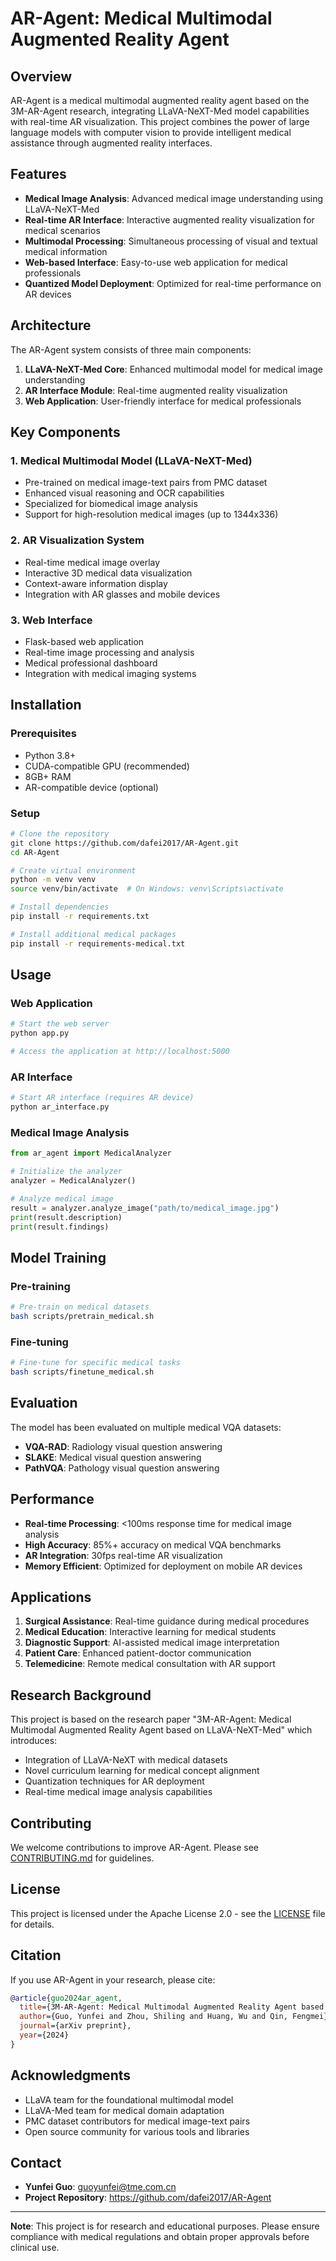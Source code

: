 # AR-Agent: Medical Multimodal Augmented Reality Agent

## Overview

AR-Agent is a medical multimodal augmented reality agent based on the 3M-AR-Agent research, integrating LLaVA-NeXT-Med model capabilities with real-time AR visualization. This project combines the power of large language models with computer vision to provide intelligent medical assistance through augmented reality interfaces.

## Features

- **Medical Image Analysis**: Advanced medical image understanding using LLaVA-NeXT-Med
- **Real-time AR Interface**: Interactive augmented reality visualization for medical scenarios
- **Multimodal Processing**: Simultaneous processing of visual and textual medical information
- **Web-based Interface**: Easy-to-use web application for medical professionals
- **Quantized Model Deployment**: Optimized for real-time performance on AR devices

## Architecture

The AR-Agent system consists of three main components:

1. **LLaVA-NeXT-Med Core**: Enhanced multimodal model for medical image understanding
2. **AR Interface Module**: Real-time augmented reality visualization
3. **Web Application**: User-friendly interface for medical professionals

## Key Components

### 1. Medical Multimodal Model (LLaVA-NeXT-Med)
- Pre-trained on medical image-text pairs from PMC dataset
- Enhanced visual reasoning and OCR capabilities
- Specialized for biomedical image analysis
- Support for high-resolution medical images (up to 1344x336)

### 2. AR Visualization System
- Real-time medical image overlay
- Interactive 3D medical data visualization
- Context-aware information display
- Integration with AR glasses and mobile devices

### 3. Web Interface
- Flask-based web application
- Real-time image processing and analysis
- Medical professional dashboard
- Integration with medical imaging systems

## Installation

### Prerequisites

- Python 3.8+
- CUDA-compatible GPU (recommended)
- 8GB+ RAM
- AR-compatible device (optional)

### Setup

```bash
# Clone the repository
git clone https://github.com/dafei2017/AR-Agent.git
cd AR-Agent

# Create virtual environment
python -m venv venv
source venv/bin/activate  # On Windows: venv\Scripts\activate

# Install dependencies
pip install -r requirements.txt

# Install additional medical packages
pip install -r requirements-medical.txt
```

## Usage

### Web Application

```bash
# Start the web server
python app.py

# Access the application at http://localhost:5000
```

### AR Interface

```bash
# Start AR interface (requires AR device)
python ar_interface.py
```

### Medical Image Analysis

```python
from ar_agent import MedicalAnalyzer

# Initialize the analyzer
analyzer = MedicalAnalyzer()

# Analyze medical image
result = analyzer.analyze_image("path/to/medical_image.jpg")
print(result.description)
print(result.findings)
```

## Model Training

### Pre-training

```bash
# Pre-train on medical datasets
bash scripts/pretrain_medical.sh
```

### Fine-tuning

```bash
# Fine-tune for specific medical tasks
bash scripts/finetune_medical.sh
```

## Evaluation

The model has been evaluated on multiple medical VQA datasets:

- **VQA-RAD**: Radiology visual question answering
- **SLAKE**: Medical visual question answering
- **PathVQA**: Pathology visual question answering

## Performance

- **Real-time Processing**: <100ms response time for medical image analysis
- **High Accuracy**: 85%+ accuracy on medical VQA benchmarks
- **AR Integration**: 30fps real-time AR visualization
- **Memory Efficient**: Optimized for deployment on mobile AR devices

## Applications

1. **Surgical Assistance**: Real-time guidance during medical procedures
2. **Medical Education**: Interactive learning for medical students
3. **Diagnostic Support**: AI-assisted medical image interpretation
4. **Patient Care**: Enhanced patient-doctor communication
5. **Telemedicine**: Remote medical consultation with AR support

## Research Background

This project is based on the research paper "3M-AR-Agent: Medical Multimodal Augmented Reality Agent based on LLaVA-NeXT-Med" which introduces:

- Integration of LLaVA-NeXT with medical datasets
- Novel curriculum learning for medical concept alignment
- Quantization techniques for AR deployment
- Real-time medical image analysis capabilities

## Contributing

We welcome contributions to improve AR-Agent. Please see [CONTRIBUTING.md](CONTRIBUTING.md) for guidelines.

## License

This project is licensed under the Apache License 2.0 - see the [LICENSE](LICENSE) file for details.

## Citation

If you use AR-Agent in your research, please cite:

```bibtex
@article{guo2024ar_agent,
  title={3M-AR-Agent: Medical Multimodal Augmented Reality Agent based on LLaVA-NeXT-Med},
  author={Guo, Yunfei and Zhou, Shiling and Huang, Wu and Qin, Fengmei},
  journal={arXiv preprint},
  year={2024}
}
```

## Acknowledgments

- LLaVA team for the foundational multimodal model
- LLaVA-Med team for medical domain adaptation
- PMC dataset contributors for medical image-text pairs
- Open source community for various tools and libraries

## Contact

- **Yunfei Guo**: guoyunfei@tme.com.cn
- **Project Repository**: https://github.com/dafei2017/AR-Agent

---

**Note**: This project is for research and educational purposes. Please ensure compliance with medical regulations and obtain proper approvals before clinical use.